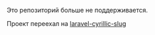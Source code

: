 Это репозиторий больше не поддерживается.

Проект переехал на [laravel-cyrillic-slug](https://github.com/ivanlemeshev/laravel-cyrillic-slug)
